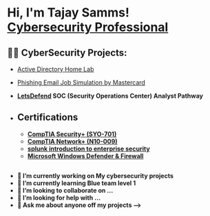 <h1>Hi, I'm Tajay Samms! <br/><a href="https://https://www.linkedin.com/in/tajay-samms/">Cybersecurity Professional</a>

<h2>👨‍💻 CyberSecurity Projects:</h2>

  - [Active Directory Home Lab](https://github.com/Tajay49/Tajay-Samms)
  - [Phishing Email Job Simulation by Mastercard](https://github.com/Tajay49/Phishing-Email-job-Similation-by-Mastercard)
- <b> [LetsDefend](https://github.com/Tajay49/Tajay-Samms) SOC (Security Operations Center) Analyst Pathway
- <h2>Certifications</h2>

  - [CompTIA Security+ (SYO-701)](https://github.com/tajay49/)
  - [CompTIA Network+ (N10-009)](https://github.com/tajay49/)
  - [splunk introduction to enterprise security](https://github.com/Tajay49/)
  - [Microsoft Windows Defender & Firewall](https://github.com/tajay49/)

<h2></h2>

- 🔭 I’m currently working on My cybersecurity projects
- 🌱 I’m currently learning Blue team level 1
- 👯 I’m looking to collaborate on ...
- 🤔 I’m looking for help with ...
- 💬 Ask me about anyone off my projects
-->
